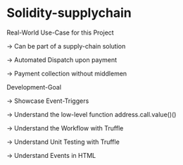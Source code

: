# Solidity-supplychain

Real-World Use-Case for this Project

-> Can be part of a supply-chain solution

-> Automated Dispatch upon payment

-> Payment collection without middlemen


Development-Goal

-> Showcase Event-Triggers

-> Understand the low-level function address.call.value()()

-> Understand the Workflow with Truffle

-> Understand Unit Testing with Truffle

-> Understand Events in HTML

